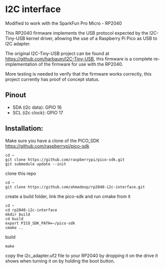# I2C interface

Modified to work with the SparkFun Pro Micro - RP2040

This RP2040 firmware implements the USB protocol expected by the I2C-Tiny-USB kernel driver, allowing the use of a Raspberry Pi Pico as USB to I2C adapter.

The original I2C-Tiny-USB project can be found at https://github.com/harbaum/I2C-Tiny-USB, this firmware is a complete re-implementation of the firmware for use with the RP2040.

More testing is needed to verify that the firmware works correctly, this project currently has proof of concept status.

## Pinout

* SDA (i2c data): GPIO 16
* SCL (i2c clock): GPIO 17


## Installation:

Make sure you have a clone of the PICO_SDK
https://github.com/raspberrypi/pico-sdk
```
cd ~
git clone https://github.com/raspberrypi/pico-sdk.git
git submodule update --init
```

clone this repo
```
cd ~
git clone https://github.com/ahmadexp/rp2040-i2c-interface.git
```

create a build folder, link the pico-sdk and run cmake from it
```
cd ~
cd rp2040-i2c-interface
mkdir build
cd build
export PICO_SDK_PATH=~/pico-sdk
cmake ..
```

build

```
make
```

copy the i2c_adapter.uf2 file to your RP2040 by dropping it on the drive it shows when turning it on by holding the boot button.

